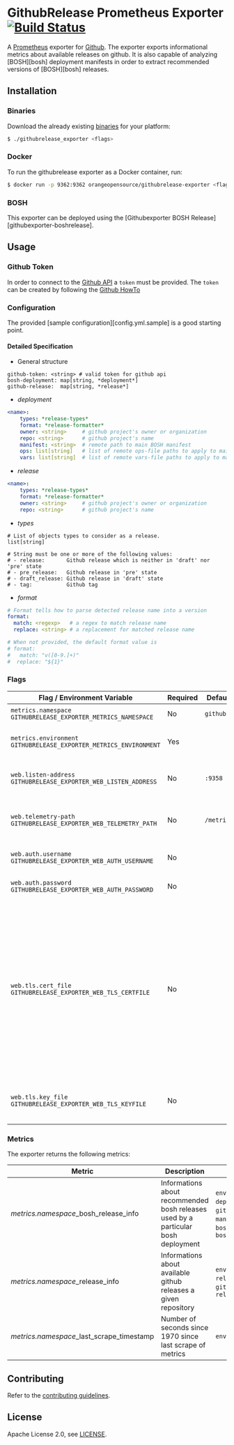 # GithubRelease Prometheus Exporter [![Build Status](https://travis-ci.org/orange-cloudfoundry/githubrelease_exporter.png)](https://travis-ci.org/orange-cloudfoundry/githubrelease_exporter)

A [Prometheus][prometheus] exporter for [Github][github]. The exporter exports informational metrics
about available releases on github. It is also capable of analyzing [BOSH][bosh] deployment manifests
in order to extract recommended versions of [BOSH][bosh] releases.

## Installation

### Binaries

Download the already existing [binaries][binaries] for your platform:

```bash
$ ./githubrelease_exporter <flags>
```

### Docker

To run the githubrelease exporter as a Docker container, run:

```bash
$ docker run -p 9362:9362 orangeopensource/githubrelease-exporter <flags>
```

### BOSH

This exporter can be deployed using the [Githubexporter BOSH Release][githubexporter-boshrelease].

## Usage

### Github Token

In order to connect to the [Github API][github_api] a `token` must be provided.
The `token` can be created by following the [Github HowTo][github-create-token]

### Configuration

The provided [sample configuration][config.yml.sample] is a good starting point.


#### Detailed Specification

* General structure

```
github-token: <string> # valid token for github api
bosh-deployment: map[string, *deployment*]
github-release:  map[string, *release*]
```


* *deployment*

```yaml
<name>:
    types: *release-types*
    format: *release-formatter*
    owner: <string>     # github project's owner or organization
    repo: <string>      # github project's name
    manifest: <string>  # remote path to main BOSH manifest
    ops: list[string]   # list of remote ops-file paths to apply to main manifest
    vars: list[string]  # list of remote vars-file paths to apply to main manifest
```

* *release*

```yaml
<name>:
    types: *release-types*
    format: *release-formatter*
    owner: <string>     # github project's owner or organization
    repo: <string>      # github project's name
```

* *types*

```
# List of objects types to consider as a release.
list[string]

# String must be one or more of the following values:
# - release:       Github release which is neither in 'draft' nor 'pre' state
# - pre_release:   Github release in 'pre' state
# - draft_release: Github release in 'draft' state
# - tag:           Github tag
```

* *format*

```yaml
# Format tells how to parse detected release name into a version
format:
  match: <regexp>   # a regex to match release name
  replace: <string> # a replacement for matched release name

# When not provided, the default format value is
# format:
#   match: "v([0-9.]+)"
#  replace: "${1}"
```

### Flags

| Flag / Environment Variable                                             | Required | Default    | Description                                                                                                                                                                                                                           |
| ---------------------------                                             | -------- | -------    | -----------                                                                                                                                                                                                                           |
| `metrics.namespace`<br />`GITHUBRELEASE_EXPORTER_METRICS_NAMESPACE`     | No       | `github`   | Metrics Namespace                                                                                                                                                                                                                     |
| `metrics.environment`<br />`GITHUBRELEASE_EXPORTER_METRICS_ENVIRONMENT` | Yes      |            | `environment` label to be attached to metrics                                                                                                                                                                                         |
| `web.listen-address`<br />`GITHUBRELEASE_EXPORTER_WEB_LISTEN_ADDRESS`   | No       | `:9358`    | Address to listen on for web interface and telemetry                                                                                                                                                                                  |
| `web.telemetry-path`<br />`GITHUBRELEASE_EXPORTER_WEB_TELEMETRY_PATH`   | No       | `/metrics` | Path under which to expose Prometheus metrics                                                                                                                                                                                         |
| `web.auth.username`<br />`GITHUBRELEASE_EXPORTER_WEB_AUTH_USERNAME`     | No       |            | Username for web interface basic auth                                                                                                                                                                                                 |
| `web.auth.password`<br />`GITHUBRELEASE_EXPORTER_WEB_AUTH_PASSWORD`     | No       |            | Password for web interface basic auth                                                                                                                                                                                                 |
| `web.tls.cert_file`<br />`GITHUBRELEASE_EXPORTER_WEB_TLS_CERTFILE`      | No       |            | Path to a file that contains the TLS certificate (PEM format). If the certificate is signed by a certificate authority, the file should be the concatenation of the server's certificate, any intermediates, and the CA's certificate |
| `web.tls.key_file`<br />`GITHUBRELEASE_EXPORTER_WEB_TLS_KEYFILE`        | No       |            | Path to a file that contains the TLS private key (PEM format)                                                                                                                                                                         |


### Metrics

The exporter returns the following  metrics:

| Metric                                    | Description                                                                       | Labels                                                                                                           |
| ------                                    | -----------                                                                       | ------                                                                                                           |
| *metrics.namespace*_bosh_release_info     | Informations about recommended bosh releases used by a particular bosh deployment | `environment`, `deployment_name`, `github_repo`, `manifest_version`, `bosh_release_name`, `bosh_release_version` |
| *metrics.namespace*_release_info          | Informations about available github releases a given repository                   | `environment`, `release_name`, `github_repo`, `release_version`                                                  |
| *metrics.namespace*_last_scrape_timestamp | Number of seconds since 1970 since last scrape of metrics                         | `environment`                                                                                                    |

## Contributing

Refer to the [contributing guidelines][contributing].

## License

Apache License 2.0, see [LICENSE][license].

[binaries]: https://github.com/orange-cloudfoundry/githubrelease_exporter/releases
[github]: https://github.com/cloudfoundry-incubator/github
[github_api]: https://github-api.cfapps.io/
[contributing]: https://github.com/orange-cloudfoundry/githubrelease_exporter/blob/master/CONTRIBUTING.md
[golang]: https://golang.org/
[license]: https://github.com/orange-cloudfoundry/githubrelease_exporter/blob/master/LICENSE
[prometheus]: https://prometheus.io/
[githubrelease-boshrelease]: https://github.com/bosh-prometheus/prometheus-boshrelease
[github-create-token]: https://help.github.com/articles/creating-a-personal-access-token-for-the-command-line/

<!-- Local Variables: -->
<!-- ispell-local-dictionary: "en" -->
<!-- End: -->

